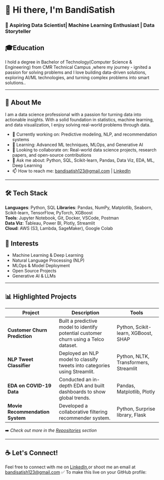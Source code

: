 # 👋 Hi there, I'm BandiSatish  
### 🎯 Aspiring Data Scientist| Machine Learning Enthusiast | Data Storyteller
## 🎓Education
I hold a degree in Bachelor of Technology(Computer Science & Engineering) from CMR Technical Campus ,where my journey - ignited a passion for solving problems and I love building data-driven solutions, exploring AI/ML technologies, and turning complex problems into smart solutions..

---

## 💼 About Me

I am a data science professional with a passion for turning data into actionable insights. With a solid foundation in statistics, machine learning, and data visualization, I enjoy solving real-world problems through data.  

- 🔭 Currently working on: Predictive modeling, NLP, and recommendation systems  
- 🌱 Learning: Advanced ML techniques, MLOps, and Generative AI  
- 👯 Looking to collaborate on: Real-world data science projects, research papers, and open-source contributions  
- 💬 Ask me about: Python, SQL, Scikit-learn, Pandas, Data Viz, EDA, ML, Deep Learning  
- 📫 How to reach me: bandisatish123@gmail.com | [LinkedIn](https://www.linkedin.com/in/bandi-satish/)

---

## 🛠️ Tech Stack

**Languages**: Python, SQL
**Libraries**: Pandas, NumPy, Matplotlib, Seaborn, Scikit-learn, TensorFlow, PyTorch, XGBoost  
**Tools**: Jupyter Notebook, Git, Docker, VSCode, Postman  
**Data Viz**: Tableau, Power BI, Plotly, Streamlit  
**Cloud**: AWS (S3, Lambda, SageMaker), Google Colab  

## 🌱 Interests

- Machine Learning & Deep Learning  
- Natural Language Processing (NLP)  
- MLOps & Model Deployment  
- Open Source Projects  
- Generative AI & LLMs
---


## 📊 Highlighted Projects

| Project | Description | Tools |
|--------|-------------|-------|
| **Customer Churn Prediction** | Built a predictive model to identify potential customer churn using a Telco dataset. | Python, Scikit-learn, XGBoost, SHAP |
| **NLP Tweet Classifier** | Deployed an NLP model to classify tweets into categories using Streamlit. | Python, NLTK, Transformers, Streamlit |
| **EDA on COVID-19 Data** | Conducted an in-depth EDA and built dashboards to show global trends. | Pandas, Matplotlib, Plotly |
| **Movie Recommendation System** | Developed a collaborative filtering recommender system. | Python, Surprise library, Flask |

➡️ *Check out more in the [Repositories](https://github.com/Satish055?tab=repositories) section*

---



## ☕ Let's Connect!

Feel free to connect with me on [LinkedIn](https://www.linkedin.com/in/bandi-satish/),or shoot me an email at bandisatish123@gmail.com
✅ To make this live on your GitHub profile:

